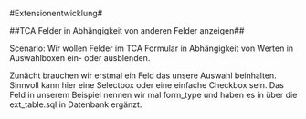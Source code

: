 #Extensionentwicklung#

##TCA Felder in Abhängigkeit von anderen Felder anzeigen##

Scenario: Wir wollen Felder im TCA Formular in Abhängigkeit von Werten in Auswahlboxen ein- oder ausblenden.

Zunächt brauchen wir erstmal ein Feld das unsere Auswahl beinhalten. Sinnvoll kann hier eine Selectbox oder eine einfache Checkbox sein. Das Feld in unserem Beispiel nennen wir mal form_type und haben es in über die ext_table.sql in Datenbank ergänzt.
